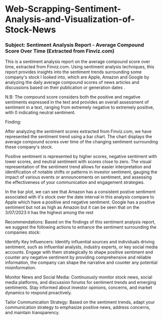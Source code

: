 # Web-Scrapping-Sentiment-Analysis-and-Visualization-of-Stock-News

### Subject: Sentiment Analysis Report - Average Compound Score Over Time (Extracted from Finviz.com) 

This is a sentiment analysis report on the average compound score over time, extracted from Finviz.com. Using sentiment analysis techniques, this report provides insights into the sentiment trends surrounding some company's stock I looked into, which are Apple, Amazon and Google by analyzing the daily average compound scores of news articles and discussions based on their publication or generation dates .

N.B: The compound score considers both the positive and negative sentiments expressed in the text and provides an overall assessment of sentiment in a text, ranging from extremely negative to extremely positive, with 0 indicating neutral sentiment.

Finding:

After analyzing the sentiment scores extracted from Finviz.com, we have represented the sentiment trend using a bar chart. The chart displays the average compound scores over time of the changing sentiment surrounding these company's stock.

Positive sentiment is represented by higher scores, negative sentiment with lower scores, and neutral sentiment with scores close to zero. The visual representation of the sentiment trend allows for easier interpretation and identification of notable shifts or patterns in investor sentiment, gauging the impact of various events or announcements on sentiment, and assessing the effectiveness of your communication and engagement strategies.

In the bar plot, we can see that Amazon has a consistent postive sentiment associated with it's stock over the date interval in this analysis compare to Apple which have a positive and negative sentiment. Google has a positive sentiment but not as high as Amazon but it can be seen that on the 3/07/2023 it has the highest among the rest

Recommendations:
Based on the findings of this sentiment analysis report, we suggest the following actions to enhance the sentiment surrounding the companies stock:

Identify Key Influencers: Identify influential sources and individuals driving sentiment, such as influential analysts, industry experts, or key social media accounts. Engage with them strategically to shape positive sentiment and counter any negative sentiment by providing comprehensive and reliable information, the company can shape the narrative and counter any potential misinformation.

Monitor News and Social Media: Continuously monitor stock news, social media platforms, and discussion forums for sentiment trends and emerging sentiments. Stay informed about investor opinions, concerns, and market dynamics to respond proactively.

Tailor Communication Strategy: Based on the sentiment trends, adapt your communication strategy to emphasize positive news, address concerns, and maintain transparency. 







